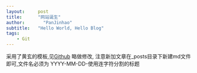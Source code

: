 ```yaml
---
layout:     post
title:      "网站诞生"
author:       "PanJinhao"
subtitle:   "Hello World, Hello Blog"
tags:
    - Git
---
```



采用了黄玄的模板,见[Github](https://github.com/Huxpro/huxpro.github.io)
略做修改,
注意新加文章在_posts目录下新建md文件即可,文件名必须为
YYYY-MM-DD-使用连字符分割的标题



